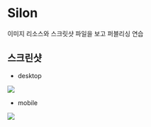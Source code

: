 # Silon

이미지 리소스와 스크릿샷 파일을 보고 퍼블리싱 연습

## 스크린샷

- desktop

<img src="./screenshot/desktop.png">

- mobile

<img src="./screenshot/mobile.png">
